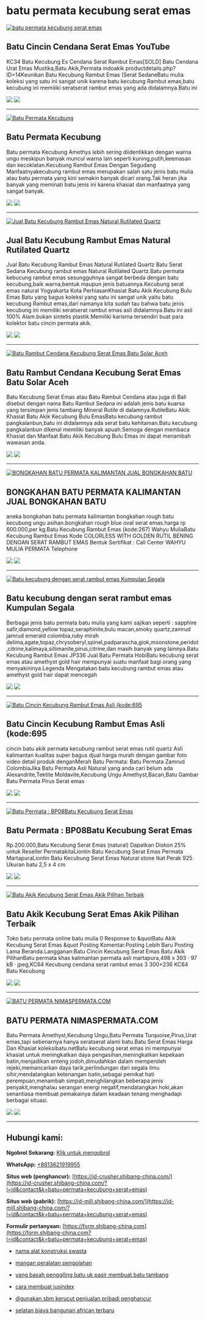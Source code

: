 # batu permata kecubung serat emas

<a href="https://swt.shibang-china.com/?l=id&img&k=batu+permata+kecubung+serat+emas" target="_blank">![batu permata kecubung serat emas](http://static.shibang-china.com/all-800x300/1261.jpg)</a>

## Batu Cincin Cendana Serat Emas YouTube
KC34 Batu Kecubung Es Cendana Serat Rambut Emas[SOLD] Batu Cendana Urat Emas Mustika,Batu Akik,Permata indoakik productdetails.php?ID=14Keunikan Batu Kecubung Rambut Emas (Serat SedaneBatu mulia koleksi yang satu ini sangat unik karena batu kecubung Rambut emas,batu kecubung ini memiliki seratserat rambut emas yang ada didalamnya.Batu ini


<a href="https://whatsapp.shibangsoft.com/WhatsApp.php" target="_blank" title="WhatsApp">![](http://static.shibang-china.com/icon/whatsapp.png)</a> <a href="https://swt.shibang-china.com/?l=id&icon&k=batu+permata+kecubung+serat+emas" target="_blank">![](http://static.shibang-china.com/icon/chat-id.png)</a>

---

<a href="https://swt.shibang-china.com/?l=id&img&k=batu+permata+kecubung+serat+emas" target="_blank">![Batu Permata Kecubung](http://static.shibang-china.com/all-800x300/222.jpg)</a>

## Batu Permata Kecubung
Batu permata Kecubung Amethys lebih sering diidentikkan dengan warna ungu meskipun banyak muncul warna lain seperti kuning,putih,keemasan dan kecoklatan.Kecubung Rambut Emas Dengan Segudang Manfaatnyakecubung rambut emas merupakan salah satu jenis batu mulia atau batu permata yang kini semakin banyak dicari orang.Tak heran jika banyak yang meminati batu jenis ini karena khasiat dan manfaatnya yang sangat banyak.


<a href="https://whatsapp.shibangsoft.com/WhatsApp.php" target="_blank" title="WhatsApp">![](http://static.shibang-china.com/icon/whatsapp.png)</a> <a href="https://swt.shibang-china.com/?l=id&icon&k=batu+permata+kecubung+serat+emas" target="_blank">![](http://static.shibang-china.com/icon/chat-id.png)</a>

---

<a href="https://swt.shibang-china.com/?l=id&img&k=batu+permata+kecubung+serat+emas" target="_blank">![Jual Batu Kecubung Rambut Emas Natural Rutilated Quartz](http://static.shibang-china.com/all-800x300/883.jpg)</a>

## Jual Batu Kecubung Rambut Emas Natural Rutilated Quartz
Jual Batu Kecubung Rambut Emas Natural Rutilated Quartz Batu Serat Sedana Kecubung rambut emas Natural Rutilated Quartz.Batu permata kebucung rambut emas sesungguhnya sangat berbeda dengan batu kecubung,baik warna,bentuk maupun jenis batuannya.Kecubung serat emas natural Yogyakarta Kota PerhiasanKhasiat Batu Akik Kecubung Bulu Emas Batu yang bagus koleksi yang satu ini sangat unik yaitu batu kecubung Rambut emas,dari namanya kita sudah tau bahwa batu jenis kecubung ini memiliki seratserat rambut emas asli didalamnya.Batu ini asli 100% Alam.bukan sintetis plastik.Memiliki karisma tersendiri buat para kolektor batu cincin permata akik.


<a href="https://whatsapp.shibangsoft.com/WhatsApp.php" target="_blank" title="WhatsApp">![](http://static.shibang-china.com/icon/whatsapp.png)</a> <a href="https://swt.shibang-china.com/?l=id&icon&k=batu+permata+kecubung+serat+emas" target="_blank">![](http://static.shibang-china.com/icon/chat-id.png)</a>

---

<a href="https://swt.shibang-china.com/?l=id&img&k=batu+permata+kecubung+serat+emas" target="_blank">![Batu Rambut Cendana Kecubung Serat Emas Batu Solar Aceh](http://static.shibang-china.com/all-800x300/1238.jpg)</a>

## Batu Rambut Cendana Kecubung Serat Emas Batu Solar Aceh
Batu Kecubung Serat Emas atau Batu Rambut Cendana atau juga di Bali disebut dengan nama Batu Rambut Sedana ini adalah jenis batu kuarsa yang tersimpan jenis tambang Mineral Rutile di dalamnya.RutileBatu Akik: Khasiat Batu Akik Kecubung Bulu EmasBatu kecubung rambut pangkalanbun,batu ini didalamnya ada serat batu kehitaman.Batu kecubung pangkalanbun dikenal memiliki banyak apuah.Semoga dengan membaca Khasiat dan Manfaat Batu Akik Kecubung Bulu Emas ini dapat menambah wawasan anda.


<a href="https://whatsapp.shibangsoft.com/WhatsApp.php" target="_blank" title="WhatsApp">![](http://static.shibang-china.com/icon/whatsapp.png)</a> <a href="https://swt.shibang-china.com/?l=id&icon&k=batu+permata+kecubung+serat+emas" target="_blank">![](http://static.shibang-china.com/icon/chat-id.png)</a>

---

<a href="https://swt.shibang-china.com/?l=id&img&k=batu+permata+kecubung+serat+emas" target="_blank">![BONGKAHAN BATU PERMATA KALIMANTAN JUAL BONGKAHAN BATU](http://static.shibang-china.com/all-800x300/965.jpg)</a>

## BONGKAHAN BATU PERMATA KALIMANTAN JUAL BONGKAHAN BATU
aneka bongkahan batu permata kalimantan bongkahan rough batu kecubung ungu asihan.bongkahan rough blue oval serat emas.harga rp 600.000,per kg.Batu Kecubung Rambut Emas (kode:267) Wahyu MuliaBatu Kecubung Rambut Emas Kode COLORLESS WITH GOLDEN RUTIL BENING DENGAN SERAT RAMBUT EMAS Bentuk Sertifikat : Call Center WAHYU MULIA PERMATA Telephone


<a href="https://whatsapp.shibangsoft.com/WhatsApp.php" target="_blank" title="WhatsApp">![](http://static.shibang-china.com/icon/whatsapp.png)</a> <a href="https://swt.shibang-china.com/?l=id&icon&k=batu+permata+kecubung+serat+emas" target="_blank">![](http://static.shibang-china.com/icon/chat-id.png)</a>

---

<a href="https://swt.shibang-china.com/?l=id&img&k=batu+permata+kecubung+serat+emas" target="_blank">![Batu kecubung dengan serat rambut emas Kumpulan Segala](http://static.shibang-china.com/all-800x300/1072.jpg)</a>

## Batu kecubung dengan serat rambut emas Kumpulan Segala
Berbagai jenis batu permata batu mulia yang kami sajikan seperti : sapphire safir,diamond,yellow topaz,seraphinite,bulu macan,smoky quartz,zamrud jamrud emerald colombia,ruby mirah delima,agate,topaz,chrysoberyl,spinel,padparascha,giok,moonstone,peridot,citrine,kalimaya,sillimanite,pirus,citrine,dan masih banyak yang lainnya.Batu Kecubung Rambut Emas JP336 Jual Batu Permata HobiBatu kecubung serat emas atau amethyst gold hair mempunyai suatu manfaat bagi orang yang menyakininya.Legenda Mengatakan batu kecubung rambut emas atau amethyst gold hair dapat mencegah


<a href="https://whatsapp.shibangsoft.com/WhatsApp.php" target="_blank" title="WhatsApp">![](http://static.shibang-china.com/icon/whatsapp.png)</a> <a href="https://swt.shibang-china.com/?l=id&icon&k=batu+permata+kecubung+serat+emas" target="_blank">![](http://static.shibang-china.com/icon/chat-id.png)</a>

---

<a href="https://swt.shibang-china.com/?l=id&img&k=batu+permata+kecubung+serat+emas" target="_blank">![Batu Cincin Kecubung Rambut Emas Asli (kode:695](http://static.shibang-china.com/all-800x300/1330.jpg)</a>

## Batu Cincin Kecubung Rambut Emas Asli (kode:695
cincin batu akik permata kecubung rambut serat emas rutil quartz Asli kalimantan kualitas super bagus djual harga murah dengan gambar foto video detail produk denganMerah Batu Permata: Batu Permata Zamrud ColombiaJika Batu Permata Asli Natural yang anda cari belum ada Alexandrite,Tektite Moldavite,Kecubung Ungu Amethyst,Bacan,Batu Gambar Batu Permata Pirus Serat emas


<a href="https://whatsapp.shibangsoft.com/WhatsApp.php" target="_blank" title="WhatsApp">![](http://static.shibang-china.com/icon/whatsapp.png)</a> <a href="https://swt.shibang-china.com/?l=id&icon&k=batu+permata+kecubung+serat+emas" target="_blank">![](http://static.shibang-china.com/icon/chat-id.png)</a>

---

<a href="https://swt.shibang-china.com/?l=id&img&k=batu+permata+kecubung+serat+emas" target="_blank">![Batu Permata : BP08Batu Kecubung Serat Emas](http://static.shibang-china.com/all-800x300/1050.jpg)</a>

## Batu Permata : BP08Batu Kecubung Serat Emas
Rp.200.000,Batu Kecubung Serat Emas (natural) Dapatkan Diskon 25% untuk Reseller PermatakitaLiontin Batu Kecubung Serat Emas Permata MartapuraLiontin Batu Kecubung Serat Emas Natural stone Ikat Perak 925 Ukuran batu 2,5 x 4 cm


<a href="https://whatsapp.shibangsoft.com/WhatsApp.php" target="_blank" title="WhatsApp">![](http://static.shibang-china.com/icon/whatsapp.png)</a> <a href="https://swt.shibang-china.com/?l=id&icon&k=batu+permata+kecubung+serat+emas" target="_blank">![](http://static.shibang-china.com/icon/chat-id.png)</a>

---

<a href="https://swt.shibang-china.com/?l=id&img&k=batu+permata+kecubung+serat+emas" target="_blank">![Batu Akik Kecubung Serat Emas Akik Pilihan Terbaik](http://static.shibang-china.com/all-800x300/1103.jpg)</a>

## Batu Akik Kecubung Serat Emas Akik Pilihan Terbaik
Toko batu permata online batu mulia 0 Response to &quotBatu Akik Kecubung Serat Emas &quot Posting Komentar.Posting Lebih Baru Posting Lama Beranda.Langganan:Batu Cincin Kecubung Serat Emas Batu Akik PilihanBatu permata khas kalimantan permata asli martapura,498 x 393 · 97 kB · jpeg,KC64 Kecubung cendana serat rambut emas 3 300×236 KC64 Batu Kecubung


<a href="https://whatsapp.shibangsoft.com/WhatsApp.php" target="_blank" title="WhatsApp">![](http://static.shibang-china.com/icon/whatsapp.png)</a> <a href="https://swt.shibang-china.com/?l=id&icon&k=batu+permata+kecubung+serat+emas" target="_blank">![](http://static.shibang-china.com/icon/chat-id.png)</a>

---

<a href="https://swt.shibang-china.com/?l=id&img&k=batu+permata+kecubung+serat+emas" target="_blank">![BATU PERMATA NIMASPERMATA.COM](http://static.shibang-china.com/all-800x300/1094.jpg)</a>

## BATU PERMATA NIMASPERMATA.COM
Batu Permata Amethyst,Kecubung Ungu,Batu Permata Turquoise,Pirus,Urat emas,tapi sebenarnya hanya seratserat alami batu.Batu Serat Emas Harga Dan Khasiat koleksibatu.netBatu kecubung serat emas ini mempunyai khasiat untuk meningkatkan daya pengasihan,meningkatkan kepekaan batin,menjadikan enteng jodoh,dimudahkan dalam memperoleh rejeki,memancarkan daya tarik,perlindungan dari segala ilmu sihir,mendatangkan ketenangan batin,sebagai pemikat hati perempuan,menambah simpati,menghilangkan beberapa jenis penyakit,menghalau serangan energi negatif,mendatangkan hoki,akan senantiasa membuat pemakainya dalam keadaan tenang menghadapi berbagai situasi.


<a href="https://whatsapp.shibangsoft.com/WhatsApp.php" target="_blank" title="WhatsApp">![](http://static.shibang-china.com/icon/whatsapp.png)</a> <a href="https://swt.shibang-china.com/?l=id&icon&k=batu+permata+kecubung+serat+emas" target="_blank">![](http://static.shibang-china.com/icon/chat-id.png)</a>

---
## Hubungi kami:

**Ngobrol Sekarang:** [Klik untuk mengobrol](https://swt.shibang-china.com?l=id&contact&k=batu+permata+kecubung+serat+emas)

**WhatsApp:**  [+8613621919955](https://whatsapp.shibangsoft.com/WhatsApp.php)

**Situs web (penghancur):** [https://id-crusher.shibang-china.com/](https://id-crusher.shibang-china.com/?l=id&contact&k=batu+permata+kecubung+serat+emas)

**Situs web (pabrik):** [https://id-mill.shibang-china.com/](https://id-mill.shibang-china.com/?l=id&contact&k=batu+permata+kecubung+serat+emas)

**Formulir pertanyaan:** [https://form.shibang-china.com](https://form.shibang-china.com?l=id&contact&k=batu+permata+kecubung+serat+emas)

* [nama alat konstruksi swasta](../38/nama%20alat%20konstruksi%20swasta.md)

* [mangan peralatan pengolahan](../31/mangan%20peralatan%20pengolahan.md)

* [yang basah penggiling batu uk pasir membuat batu tambang](../33/yang%20basah%20penggiling%20batu%20uk%20pasir%20membuat%20batu%20tambang.md)

* [cara membuat jusindex](../34/cara%20membuat%20jusindex.md)

* [digunakan sbm kerucut penjualan pribadi penghancur](../31/digunakan%20sbm%20kerucut%20penjualan%20pribadi%20penghancur.md)

* [selatan biaya bangunan african terbaru](../32/selatan%20biaya%20bangunan%20african%20terbaru.md)